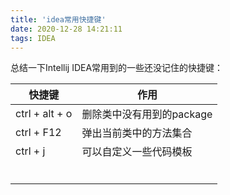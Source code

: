 ```yaml
---
title: 'idea常用快捷键'
date: 2020-12-28 14:21:11
tags: IDEA
---
```


总结一下Intellij IDEA常用到的一些还没记住的快捷键：

| 快捷键         | 作用                      |
| -------------- | ------------------------- |
| ctrl + alt + o | 删除类中没有用到的package |
| ctrl + F12     | 弹出当前类中的方法集合    |
| ctrl + j       | 可以自定义一些代码模板    |
|                |                           |
|                |                           |
|                |                           |
|                |                           |
|                |                           |
|                |                           |

<!--more--> 